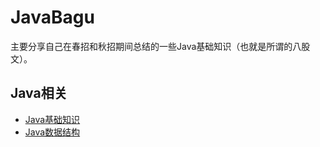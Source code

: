 # JavaBagu

主要分享自己在春招和秋招期间总结的一些Java基础知识（也就是所谓的八股文）。

## Java相关
+ [Java基础知识](docs/Java/Java基础知识.md)
+ [Java数据结构]()